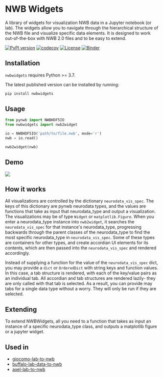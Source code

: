 # NWB Widgets
A library of widgets for visualization NWB data in a Jupyter notebook (or lab). The widgets allow you to navigate through the hierarchical structure of the NWB file and visualize specific data elements. It is designed to work out-of-the-box with NWB 2.0 files and to be easy to extend.

[![PyPI version](https://badge.fury.io/py/nwbwidgets.svg)](https://badge.fury.io/py/nwbwidgets)
[![codecov](https://codecov.io/gh/NeurodataWithoutBorders/nwbwidgets/branch/master/graph/badge.svg)](https://codecov.io/gh/NeurodataWithoutBorders/nwbwidgets)
[![License](https://img.shields.io/badge/License-BSD%203--Clause-blue.svg)](https://opensource.org/licenses/BSD-3-Clause)
[![Binder](https://mybinder.org/badge_logo.svg)](https://mybinder.org/v2/gh/NeurodataWithoutBorders/nwb-jupyter-widgets/master?filepath=examples%2FNWBWidgets-modality-demos.ipynb)


## Installation

`nwbwidgets` requires Python >= 3.7.

The latest published version can be installed by running:

```bash
pip install nwbwidgets
```

## Usage
```python
from pynwb import NWBHDF5IO
from nwbwidgets import nwb2widget

io = NWBHDF5IO('path/to/file.nwb', mode='r')
nwb = io.read()

nwb2widget(nwb)
```

## Demo
![](https://drive.google.com/uc?export=download&id=1JtI2KtT8MielIMvvtgxRzFfBTdc41LiE)

## How it works
All visualizations are controlled by the dictionary `neurodata_vis_spec`. The keys of this dictionary are pynwb neurodata types, and the values are functions that take as input that neurodata_type and output a visualization. The visualizations may be of type `Widget` or `matplotlib.Figure`. When you enter a neurodata_type instance into `nwb2widget`, it searches the `neurodata_vis_spec` for that instance's neurodata_type, progressing backwards through the parent classes of the neurodata_type to find the most specific neurodata_type in `neurodata_vis_spec`. Some of these types are containers for other types, and create accordian UI elements for its contents, which are then passed into the `neurodata_vis_spec` and rendered accordingly.

Instead of supplying a function for the value of the `neurodata_vis_spec` dict, you may provide a `dict` or `OrderedDict` with string keys and function values. In this case, a tab structure is rendered, with each of the key/value pairs as an individual tab. All accordian and tab structures are rendered lazily- they are only called with that tab is selected. As a result, you can provide may tabs for a single data type without a worry. They will only be run if they are selected.

## Extending
To extend NWBWidgets, all you need to a function that takes as input an instance of a specific neurodata_type class, and outputs a matplotlib figure or a jupyter widget.

## Used in
* [giocomo-lab-to-nwb](https://github.com/ben-dichter-consulting/giocomo-lab-to-nwb)
* [buffalo-lab-data-to-nwb](https://github.com/ben-dichter-consulting/buffalo-lab-data-to-nwb)
* [axel-lab-to-nwb](https://github.com/ben-dichter-consulting/axel-lab-to-nwb)
